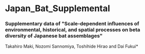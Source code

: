 # Japan_Bat_Supplemental
### Supplementary data of "Scale-dependent influences of environmental, historical, and spatial processes on beta diversity of Japanese bat assemblages"
Takahiro Maki, Nozomi Sannomiya, Toshihide Hirao and Dai Fukui*

